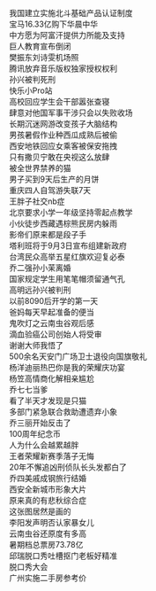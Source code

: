 我国建立实施北斗基础产品认证制度  
宝马16.33亿购下华晨中华  
中方愿为阿富汗提供力所能及支持  
巨人教育宣布倒闭  
樊振东刘诗雯机场照  
腾讯放弃音乐版权独家授权权利  
孙兴被判死刑  
快乐小Pro站  
高校回应学生会干部嚣张查寝  
肆意对他国军事干涉只会以失败收场  
长期沉迷网游改变孩子大脑结构  
男孩暑假作业种西瓜成熟后被偷  
西安地铁回应女乘客被保安拖拽  
只有撒贝宁敢在央视这么放肆  
被全世界禁养的猫  
男子买到9天后生产的月饼  
重庆四人自驾游失联7天  
王胖子社交nb症  
北京要求小学一年级坚持零起点教学  
小伙徒步西藏遇棕熊民房内躲雨  
影帝们原来都是段子手  
塔利班将于9月3日宣布组建新政府  
台湾民众高举五星红旗欢迎复必泰  
乔二强孙小茉离婚  
国家规定学生用笔笔帽须留通气孔  
高明远孙兴被判刑  
以前8090后开学的第一天  
爸妈每天早起准备的便当  
鬼吹灯之云南虫谷观后感  
滴血验癌公司创始人将受审  
谢谢大师我悟了  
500余名天安门广场卫士退役向国旗敬礼  
杨洋迪丽热巴你是我的荣耀庆功宴  
杨笠高情商化解相亲尴尬  
乔七七当爹  
看了半天才发现是只猫  
多部门紧急联合救助遭遗弃小象  
乔三丽开始反击了  
100周年纪念币  
人为什么会越累越胖  
王者荣耀新赛季落子无悔  
20年不懈追凶刑侦队长头发都白了  
乔四美戚成钢旅行结婚  
西安全新城市形象大片  
原来真的有悲秋综合症  
这张图居然是画的  
李阳发声明否认家暴女儿  
云南虫谷还原度有多高  
暑期档总票房73.78亿  
邱瑞脱口秀吐槽抠门老板好精准  
脱口秀大会  
广州实施二手房参考价  
